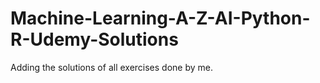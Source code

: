 # Machine-Learning-A-Z-AI-Python-R-Udemy-Solutions

Adding the solutions of all exercises done by me.
